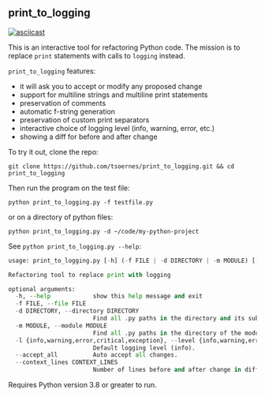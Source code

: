 ## print_to_logging

[![asciicast](https://asciinema.org/a/mSw4uEVJrvxoKW6so3b5RPjAj.png)](https://asciinema.org/a/mSw4uEVJrvxoKW6so3b5RPjAj)

This is an interactive tool for refactoring Python code.
The mission is to replace `print` statements with calls to `logging` instead.

`print_to_logging` features:
- it will ask you to accept or modify any proposed change
- support for multiline strings and multiline print statements
- preservation of comments
- automatic f-string generation
- preservation of custom print separators
- interactive choice of logging level (info, warning, error, etc.)
- showing a diff for before and after change

To try it out, clone the repo:

`git clone https://github.com/tsoernes/print_to_logging.git && cd print_to_logging`

Then run the program on the test file:

`python print_to_logging.py -f testfile.py`


or on a directory of python files:

`python print_to_logging.py -d ~/code/my-python-project`


See `python print_to_logging.py --help`:
``` python
usage: print_to_logging.py [-h] (-f FILE | -d DIRECTORY | -m MODULE) [-l {info,warning,error,critical,exception}] [--accept_all] [--context_lines CONTEXT_LINES]

Refactoring tool to replace print with logging

optional arguments:
  -h, --help            show this help message and exit
  -f FILE, --file FILE
  -d DIRECTORY, --directory DIRECTORY
                        Find all .py paths in the directory and its subdirectories
  -m MODULE, --module MODULE
                        Find all .py paths in the directory of the module and its subdirectories
  -l {info,warning,error,critical,exception}, --level {info,warning,error,critical,exception}
                        Default logging level (info).
  --accept_all          Auto accept all changes.
  --context_lines CONTEXT_LINES
                        Number of lines before and after change in diff
```

Requires Python version 3.8 or greater to run.
